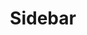 ---
layout: pattern.njk
key: sidebar-maps_fr
title: Sidebar
parent: components-maps_fr
image: maps/overview/sidebar.webp
keywords: sidebar
order: 50
availablelanguages: 
    - de
---